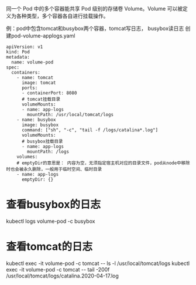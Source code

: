 同一个 Pod 中的多个容器能共享 Pod 级别的存储卷 Volume。Volume 可以被定义为各种类型，多个容器各自进行挂载操作。

例：pod中包含tomcat和busybox两个容器，tomcat写日志， busybox读日志
创建pod-volume-applogs.yaml

```
apiVersion: v1
kind: Pod
metadata:
  name: volume-pod
spec:
  containers:
    - name: tomcat
      image: tomcat
      ports:
      - containerPort: 8080
      # tomcat挂载目录
      volumeMounts:
      - name: app-logs
        mountPath: /usr/local/tomcat/logs
    - name: busybox
      image: busybox
      command: ["sh", "-c", "tail -f /logs/catalina*.log"]
      volumeMounts:
      # busybox挂载目录
      - name: app-logs
        mountPath: /logs
    volumes:
    # emptyDir的意思是： 内容为空，无须指定宿主机对应的目录文件，pod从node中移除时也会被永久删除，一般用于临时空间、临时目录
    - name: app-logs
      emptyDir: {}
```

# 查看busybox的日志
kubectl logs volume-pod -c busybox
# 查看tomcat的日志
kubectl exec -it volume-pod -c tomcat -- ls -l /usr/local/tomcat/logs
kubectl exec -it volume-pod -c tomcat -- tail -200f /usr/local/tomcat/logs/catalina.2020-04-17.log